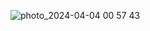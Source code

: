 
![photo_2024-04-04 00 57 43](https://github.com/nadvoe/nadvoe/assets/155310813/18dd5d02-5f6c-4deb-930f-a55f186c0666)
